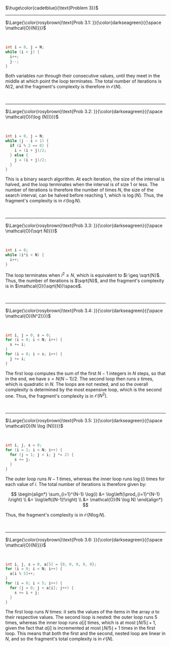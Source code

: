 $\huge\color{cadetblue}{\text{Problem 3}}$

----------------------

$\Large{\color{rosybrown}\text{Prob 3.1: }}{\color{darkseagreen}{{\space \mathcal{O}(N)}}}$  

<br/>

```c
int i = 0, j = N;
while (i < j) {
  i++;
  j--;
}
```

Both variables run through their consecutive values, until they meet in the middle at which point the loop terminates. The total number of iterations is $N/2$, and the fragment's complexity is therefore in $\mathcal{O}(N)$.

<br/>

----------------------

$\Large{\color{rosybrown}\text{Prob 3.2: }}{\color{darkseagreen}{{\space \mathcal{O}(\log (N))}}}$  

<br/>

```c
int i = 0, j = N;
while (j - i > 1) {
  if (i % 2 == 0) {
    i = (i + j)/2;
  } else {
    j = (i + j)/2;
  }
}
```

This is a binary search algorithm. At each iteration, the size of the interval is halved, and the loop terminates when the interval is of size $1$ or less. The number of iterations is therefore the number of times $N$, the size of the search interval, can be halved before reaching $1$, which is $\log(N)$. Thus, the fragment's complexity is in $\mathcal{O}(\log N)$.

<br/>

----------------------

$\Large{\color{rosybrown}\text{Prob 3.3: }}{\color{darkseagreen}{{\space \mathcal{O}(\sqrt N)}}}$  

<br/>

```c
int i = 0;
while (i*i < N) {
  i++;
}
```

The loop terminates when $i^2 \geq N$, which is equivalent to $i \geq \sqrt{N}$. Thus, the number of iterations is $\sqrt{N}$, and the fragment's complexity is in $\mathcal{O}(\sqrt{N})\space$.  

<br/>

----------------------

$\Large{\color{rosybrown}\text{Prob 3.4: }}{\color{darkseagreen}{{\space \mathcal{O}(N^2)}}}$  

<br/>

```c
int i, j = 0, s = 0;
for (i = 0; i < N; i++) {
  s += i;
}
for (i = 0; i < s; i++) {
  j += i;
}
```

The first loop computes the sum of the first $N - 1$ integers in $N$ steps, so that in the end, we have $s = N(N-1)/2$. The second loop then runs $s$ times, which is quadratic in $N$. The loops are not nested, and so the overall complexity is determined by the most expensive loop, which is the second one. Thus, the fragment's complexity is in $\mathcal{O}(N^2)$.

<br/>

----------------------

$\Large{\color{rosybrown}\text{Prob 3.5: }}{\color{darkseagreen}{{\space \mathcal{O}(N \log (N))}}}$  

<br/>

```c
int i, j, s = 0;
for (i = 1; i < N; i++) {
  for (j = 1; j < i; j *= 2) {
    s += j;
  }
}
```

The outer loop runs $N - 1$ times, whereas the inner loop runs $\log(i)$ times for each value of $i$. The total number of iterations is therefore given by:

$$
\begin{align*}
\sum_{i=1}^{N-1} \log(i) &= \log\left(\prod_{i=1}^{N-1} i\right) \\
&= \log\left((N-1)!\right) \\
&= \mathcal{O}(N \log N)
\end{align*}
$$

Thus, the fragment's complexity is in $\mathcal{O}(N \log N)$.

<br/>

----------------------

$\Large{\color{rosybrown}\text{Prob 3.6: }}{\color{darkseagreen}{{\space \mathcal{O}(N)}}}$  

<br/>

```c
int i, j, s = 0, a[5] = {0, 0, 0, 0, 0};
for (i = 0; i < N; i++) {
  a[i % 5]++;
}
for (i = 0; i < 5; i++) {
  for (j = 0; j < a[i]; j++) {
    s += i + j;
  }
}
```

The first loop runs $N$ times: it sets the values of the items in the array $a$ to their respective values. The second loop is nested: the outer loop runs $5$ times, whereas the inner loop runs $a[i]$ times, which is at most $\lfloor N/5 \rfloor + 1$, given the fact that $a[i]$ is incremented at most $\lfloor N/5 \rfloor + 1$ times in the first loop.
This means that both the first and the second, nested loop are linear in $N$, and so the fragment's total complexity is in $\mathcal{O}(N)$.

<br/>
